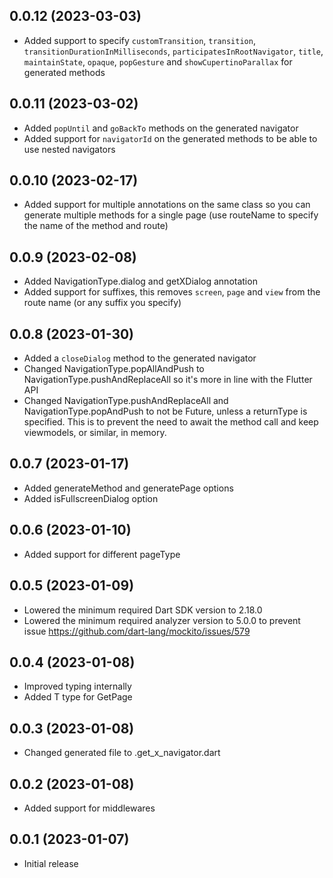 ## 0.0.12 (2023-03-03)

- Added support to specify `customTransition`, `transition`, `transitionDurationInMilliseconds`, `participatesInRootNavigator`, `title`, `maintainState`, `opaque`, `popGesture` and `showCupertinoParallax` for generated methods

## 0.0.11 (2023-03-02)

- Added `popUntil` and `goBackTo` methods on the generated navigator
- Added support for `navigatorId` on the generated methods to be able to use nested navigators

## 0.0.10 (2023-02-17)

- Added support for multiple annotations on the same class so you can generate multiple methods for a single page (use routeName to specify the name of the method and route)

## 0.0.9 (2023-02-08)

- Added NavigationType.dialog and getXDialog annotation
- Added support for suffixes, this removes `screen`, `page` and `view` from the route name (or any suffix you specify)

## 0.0.8 (2023-01-30)

- Added a `closeDialog` method to the generated navigator
- Changed NavigationType.popAllAndPush to NavigationType.pushAndReplaceAll so it's more in line with the Flutter API
- Changed NavigationType.pushAndReplaceAll and NavigationType.popAndPush to not be Future, unless a returnType is specified. This is to prevent the need to await the method call and keep viewmodels, or similar, in memory.

## 0.0.7 (2023-01-17)

- Added generateMethod and generatePage options
- Added isFullscreenDialog option

## 0.0.6 (2023-01-10)

- Added support for different pageType

## 0.0.5 (2023-01-09)

- Lowered the minimum required Dart SDK version to 2.18.0
- Lowered the minimum required analyzer version to 5.0.0 to prevent issue https://github.com/dart-lang/mockito/issues/579

## 0.0.4 (2023-01-08)

- Improved typing internally
- Added T type for GetPage

## 0.0.3 (2023-01-08)

- Changed generated file to .get_x_navigator.dart

## 0.0.2 (2023-01-08)

- Added support for middlewares

## 0.0.1 (2023-01-07)

- Initial release
